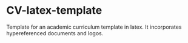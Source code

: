 # CV-latex-template

Template for an academic curriculum template in latex. It incorporates hypereferenced documents and logos. 
